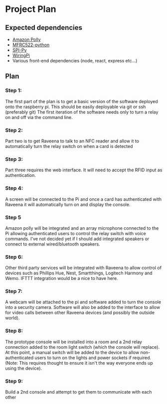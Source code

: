 # Project Plan

## Expected dependencies

- [Amazon Polly](https://aws.amazon.com/polly/)
- [MFRC522-python](https://github.com/mxgxw/MFRC522-python)
- [SPI-Py](https://github.com/lthiery/SPI-Py)
- [WiringPi](https://pypi.python.org/pypi/wiringpi/2.44.4)
- Various front-end dependencies (node, react, express etc...)

## Plan

### Step 1:

The first part of the plan is to get a basic version of the software deployed onto the raspberry pi. This should be easily deployable via git or ssh (preferably git) The first iteration of the software needs only to turn a relay on and off via the command line.

### Step 2:

Part two is to get Raveena to talk to an NFC reader and allow it to automatically turn the relay switch on when a card is detected 

### Step 3:

Part three requires the web interface. It will need to accept the RFID input as authentication.

### Step 4:

A screen will be connected to the Pi and once a card has authenticated with Raveena it will automatically turn on and display the console.

### Step 5
Amazon polly will be integrated and an array microphone connected to the Pi allowing authenticated users to control the relay switch with voice commands. I've not decided yet if I should add integrated speakers or connect to external wired/bluetooth speakers.

### Step 6:
Other third party services will be integrated with Raveena to allow control of devices such as Phillips Hue, Nest, Smartthings, Logitech Harmony and Wemo. IFTTT integration would be a nice to have here.

### Step 7:
A webcam will be attached to the pi and software added to turn the console into a security camera. Software will also be added to the interface to allow for video calls between other Raveena devices (and possibly the outside world).

### Step 8:

The prototype console will be installed into a room and a 2nd relay connection added to the room light switch (which the console will replace). At this point, a manual switch will be added to the device to allow non-authenticated users to turn on the lights and power sockets if required. (Note: This requires thought to ensure it isn't the way everyone ends up using the device).

### Step 9:

Build a 2nd console and attempt to get them to communicate with each other